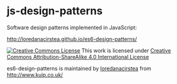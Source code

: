js-design-patterns
==================

Software design patterns implemented in JavaScript:

http://loredanacirstea.github.io/es6-design-patterns/

[![Creative Commons License](https://i.creativecommons.org/l/by-sa/4.0/88x31.png)](http://creativecommons.org/licenses/by-sa/4.0/)
This work is licensed under [Creative Commons Attribution-ShareAlike 4.0 International License](http://creativecommons.org/licenses/by-sa/4.0/)

es6-design-patterns is maintained by [loredanacirstea](https://github.com/loredanacirstea) from http://www.kuip.co.uk/
